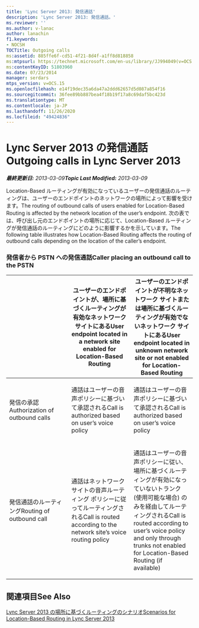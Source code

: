 ```yaml
---
title: 'Lync Server 2013: 発信通話'
description: 'Lync Server 2013: 発信通話。'
ms.reviewer: ''
ms.author: v-lanac
author: lanachin
f1.keywords:
- NOCSH
TOCTitle: Outgoing calls
ms:assetid: 885ffe6f-cd51-4f21-8d4f-a1ff8d818858
ms:mtpsurl: https://technet.microsoft.com/en-us/library/JJ994049(v=OCS.15)
ms:contentKeyID: 51803960
ms.date: 07/23/2014
manager: serdars
mtps_version: v=OCS.15
ms.openlocfilehash: e14f19dec35a6da47a2ddd62657d5d087a854f16
ms.sourcegitcommit: 36fee89bb887bea4f18b19f17a8c69daf5bc423d
ms.translationtype: MT
ms.contentlocale: ja-JP
ms.lasthandoff: 11/26/2020
ms.locfileid: "49424836"
---
```

# <a name="outgoing-calls-in-lync-server-2013"></a><span data-ttu-id="d53a8-103">Lync Server 2013 の発信通話</span><span class="sxs-lookup"><span data-stu-id="d53a8-103">Outgoing calls in Lync Server 2013</span></span>

<div data-xmlns="http://www.w3.org/1999/xhtml">

<div class="topic" data-xmlns="http://www.w3.org/1999/xhtml" data-msxsl="urn:schemas-microsoft-com:xslt" data-cs="https://msdn.microsoft.com/">

<div data-asp="https://msdn2.microsoft.com/asp">



</div>

<div id="mainSection">

<div id="mainBody"><span data-ttu-id="d53a8-104">

<span> </span></span><span class="sxs-lookup"><span data-stu-id="d53a8-104">

<span> </span></span></span>

<span data-ttu-id="d53a8-105">_**最終更新日:** 2013-03-09_</span><span class="sxs-lookup"><span data-stu-id="d53a8-105">_**Topic Last Modified:** 2013-03-09_</span></span>

<span data-ttu-id="d53a8-106">Location-Based ルーティングが有効になっているユーザーの発信通話のルーティングは、ユーザーのエンドポイントのネットワークの場所によって影響を受けます。</span><span class="sxs-lookup"><span data-stu-id="d53a8-106">The routing of outbound calls of users enabled for Location-Based Routing is affected by the network location of the user’s endpoint.</span></span> <span data-ttu-id="d53a8-107">次の表では、呼び出し元のエンドポイントの場所に応じて、Location-Based ルーティングが発信通話のルーティングにどのように影響するかを示しています。</span><span class="sxs-lookup"><span data-stu-id="d53a8-107">The following table illustrates how Location-Based Routing affects the routing of outbound calls depending on the location of the caller’s endpoint.</span></span>

### <a name="caller-placing-an-outbound-call-to-the-pstn"></a><span data-ttu-id="d53a8-108">発信者から PSTN への発信通話</span><span class="sxs-lookup"><span data-stu-id="d53a8-108">Caller placing an outbound call to the PSTN</span></span>

<table>
<colgroup>
<col style="width: 33%" />
<col style="width: 33%" />
<col style="width: 33%" />
</colgroup>
<thead>
<tr class="header">
<th></th>
<th><span data-ttu-id="d53a8-109">ユーザーのエンドポイントが、場所に基づくルーティングが有効なネットワーク サイトにある</span><span class="sxs-lookup"><span data-stu-id="d53a8-109">User endpoint located in a network site enabled for Location-Based Routing</span></span></th>
<th><span data-ttu-id="d53a8-110">ユーザーのエンドポイントが不明なネットワーク サイトまたは場所に基づくルーティングが有効でないネットワーク サイトにある</span><span class="sxs-lookup"><span data-stu-id="d53a8-110">User endpoint located in unknown network site or not enabled for Location-Based Routing</span></span></th>
</tr>
</thead>
<tbody>
<tr class="odd">
<td><p><span data-ttu-id="d53a8-111">発信の承認</span><span class="sxs-lookup"><span data-stu-id="d53a8-111">Authorization of outbound calls</span></span></p></td>
<td><p><span data-ttu-id="d53a8-112">通話はユーザーの音声ポリシーに基づいて承認される</span><span class="sxs-lookup"><span data-stu-id="d53a8-112">Call is authorized based on user’s voice policy</span></span></p></td>
<td><p><span data-ttu-id="d53a8-113">通話はユーザーの音声ポリシーに基づいて承認される</span><span class="sxs-lookup"><span data-stu-id="d53a8-113">Call is authorized based on user’s voice policy</span></span></p></td>
</tr>
<tr class="even">
<td><p><span data-ttu-id="d53a8-114">発信通話のルーティング</span><span class="sxs-lookup"><span data-stu-id="d53a8-114">Routing of outbound call</span></span></p></td>
<td><p><span data-ttu-id="d53a8-115">通話はネットワーク サイトの音声ルーティング ポリシーに従ってルーティングされる</span><span class="sxs-lookup"><span data-stu-id="d53a8-115">Call is routed according to the network site’s voice routing policy</span></span></p></td>
<td><p><span data-ttu-id="d53a8-116">通話はユーザーの音声ポリシーに従い、場所に基づくルーティングが有効になっていないトランク (使用可能な場合) のみを経由してルーティングされる</span><span class="sxs-lookup"><span data-stu-id="d53a8-116">Call is routed according to user’s voice policy and only through trunks not enabled for Location-Based Routing (if available)</span></span></p></td>
</tr>
</tbody>
</table>


<div>

## <a name="see-also"></a><span data-ttu-id="d53a8-117">関連項目</span><span class="sxs-lookup"><span data-stu-id="d53a8-117">See Also</span></span>


[<span data-ttu-id="d53a8-118">Lync Server 2013 の場所に基づくルーティングのシナリオ</span><span class="sxs-lookup"><span data-stu-id="d53a8-118">Scenarios for Location-Based Routing in Lync Server 2013</span></span>](lync-server-2013-scenarios-for-location-based-routing.md)  
  

<span data-ttu-id="d53a8-119"></div>

</div>

<span> </span>

</div>

</div>

</span><span class="sxs-lookup"><span data-stu-id="d53a8-119"></div>

</div>

<span> </span>

</div>

</div>

</span></span></div>


